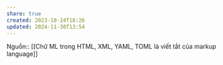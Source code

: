 ```yaml
---
share: true
created: 2023-10-24T18:26
updated: 2024-11-30T13:54
---
```

Nguồn::
[[Chữ ML trong HTML, XML, YAML, TOML là viết tắt của markup language]]